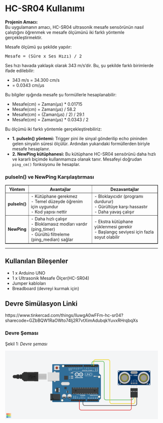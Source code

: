 <h1>HC-SR04 Kullanımı</h1>

<p><strong>Projenin Amacı:</strong><br>
Bu uygulamanın amacı, HC-SR04 ultrasonik mesafe sensörünün nasıl çalıştığını öğrenmek ve mesafe ölçümünü iki farklı yöntemle gerçekleştirmektir.</p>

<p>Mesafe ölçümü şu şekilde yapılır:</p>
<pre>
Mesafe = (Süre x Ses Hızı) / 2
</pre>
<p>Ses hızı havada yaklaşık olarak 343 m/s’dir. Bu, şu şekilde farklı birimlerde ifade edilebilir:</p>
<ul>
  <li>343 m/s = 34.300 cm/s</li>
  <li>= 0.0343 cm/μs</li>
</ul>

<p>Bu bilgiler ışığında mesafe şu formüllerle hesaplanabilir:</p>
<ul>
  <li>Mesafe(cm) = Zaman(μs) * 0.01715</li>
  <li>Mesafe(cm) = Zaman(μs) / 58.2</li>
  <li>Mesafe(cm) = (Zaman(μs) / 2) / 29.1</li>
  <li>Mesafe(cm) = Zaman(μs) * 0.0343 / 2</li>
</ul>

<p>Bu ölçümü iki farklı yöntemle gerçekleştirebiliriz:</p>
<ul>
  <li><strong>1. pulseIn() yöntemi:</strong> Trigger pini ile sinyal gönderilip echo pininden gelen sinyalin süresi ölçülür. Ardından yukarıdaki formüllerden biriyle mesafe hesaplanır.</li>
  <li><strong>2. NewPing kütüphanesi:</strong> Bu kütüphane HC-SR04 sensörünü daha hızlı ve kararlı biçimde kullanmamıza olanak tanır. Mesafeyi doğrudan <code>ping_cm()</code> fonksiyonu ile hesaplar.</li>
</ul>

<h3>pulseIn() ve NewPing Karşılaştırması</h3>
<table border="1" cellpadding="6">
  <thead>
    <tr>
      <th>Yöntem</th>
      <th>Avantajlar</th>
      <th>Dezavantajlar</th>
    </tr>
  </thead>
  <tbody>
    <tr>
      <td><strong>pulseIn()</strong></td>
      <td>
        - Kütüphane gerekmez<br>
        - Temel düzeyde öğrenim için uygundur<br>
        - Kod yapısı nettir
      </td>
      <td>
        - Bloklayıcıdır (programı durdurur)<br>
        - Gürültüye karşı hassastır<br>
        - Daha yavaş çalışır
      </td>
    </tr>
    <tr>
      <td><strong>NewPing</strong></td>
      <td>
        - Daha hızlı çalışır<br>
        - Bloklamasız modları vardır (ping_timer)<br>
        - Gürültü filtreleme (ping_median) sağlar
      </td>
      <td>
        - Ekstra kütüphane yüklenmesi gerekir<br>
        - Başlangıç seviyesi için fazla soyut olabilir
      </td>
    </tr>
  </tbody>
</table>

<hr>
<h2> Kullanılan Bileşenler</h2>
<ul>
  <li>1 x Arduino UNO </li>
  <li>1 x Ultrasonik Mesafe Ölçer(HC-SR04)</li>
  <li>Jumper kabloları</li>
  <li>Breadboard (devreyi kurmak için)</li>
</ul>

<h2>Devre Simülasyon Linki</h2>
<p>https://www.tinkercad.com/things/lluwgA0wFFm-hc-sr04?sharecode=GZbBQW1RaOWto74Ij2R7vtXimAdubqkYuvxRHrqbqXs</p>
<h3>Devre Şeması</h3>
<p>Şekil 1: <em>Devre şeması</em></p>
<p><img src="HCSR04.png" alt="Devre Şeması" width="600"></p>
